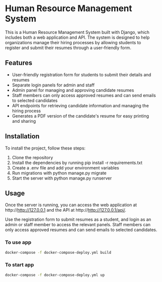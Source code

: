 # Human Resource Management System

This is a Human Resource Management System built with Django, which includes both a web application and API. The system is designed to help organizations manage their hiring processes by allowing students to register and submit their resumes through a user-friendly form.

## Features
- User-friendly registration form for students to submit their details and resumes
- Separate login panels for admin and staff
- Admin panel for managing and approving candidate resumes
- Staff members can only access approved resumes and can send emails to selected candidates
- API endpoints for retrieving candidate information and managing the hiring process
- Generates a PDF version of the candidate's resume for easy printing and sharing


## Installation
To install the project, follow these steps:

1. Clone the repository
2. Install the dependencies by running pip install -r requirements.txt
3. Create a .env file and add your environment variables
4. Run migrations with python manage.py migrate
5. Start the server with python manage.py runserver


## Usage
Once the server is running, you can access the web application at http://http://127.0.0.1 and the API at http://http://127.0.0.1/api/.

Use the registration form to submit resumes as a student, and login as an admin or staff member to access the relevant panels. Staff members can only access approved resumes and can send emails to selected candidates.


### To use app

```sh
docker-compose -f docker-compose-deploy.yml build
```

### To start app

```sh
docker-compose -f docker-compose-deploy.yml up
```